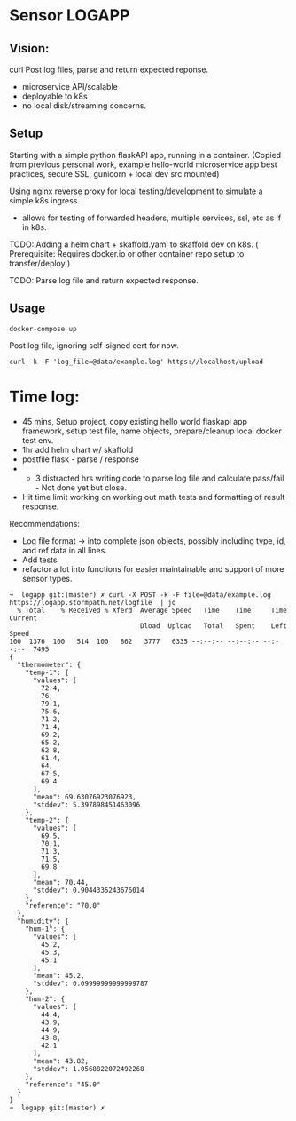 # Sensor LOGAPP

## Vision:
curl Post log files, parse and return expected reponse.  
- microservice API/scalable
- deployable to k8s
- no local disk/streaming concerns.

## Setup
Starting with a simple python flaskAPI app, running in a container. 
(Copied from previous personal work, example hello-world microservice app best practices, secure SSL, gunicorn + local dev src mounted)

Using nginx reverse proxy for local testing/development to simulate a simple k8s ingress.
- allows for testing of forwarded headers, multiple services, ssl, etc as if in k8s. 


TODO: Adding a helm chart + skaffold.yaml to skaffold dev on k8s.  ( Prerequisite: Requires docker.io or other container repo setup to transfer/deploy )

TODO: Parse log file and return expected response. 

## Usage

```
docker-compose up
```

Post log file, ignoring self-signed cert for now.
```
curl -k -F 'log_file=@data/example.log' https://localhost/upload
```

# Time log: 
 - 45 mins, Setup project, copy existing hello world flaskapi app framework, setup test file, name objects, prepare/cleanup local docker test env.
 - 1hr add helm chart w/ skaffold
 - postfile flask - parse / response
 - + 3 distracted hrs writing code to parse log file and calculate pass/fail - Not done yet but close. 
 - Hit time limit working on working out math tests and formatting of result response.

Recommendations: 
- Log file format -> into complete json objects, possibly including type, id, and ref data in all lines. 
- Add tests
- refactor a lot into functions for easier maintainable and support of more sensor types. 



```
➜  logapp git:(master) ✗ curl -X POST -k -F file=@data/example.log https://logapp.stormpath.net/logfile  | jq
  % Total    % Received % Xferd  Average Speed   Time    Time     Time  Current
                                 Dload  Upload   Total   Spent    Left  Speed
100  1376  100   514  100   862   3777   6335 --:--:-- --:--:-- --:--:--  7495
{
  "thermometer": {
    "temp-1": {
      "values": [
        72.4,
        76,
        79.1,
        75.6,
        71.2,
        71.4,
        69.2,
        65.2,
        62.8,
        61.4,
        64,
        67.5,
        69.4
      ],
      "mean": 69.63076923076923,
      "stddev": 5.397898451463096
    },
    "temp-2": {
      "values": [
        69.5,
        70.1,
        71.3,
        71.5,
        69.8
      ],
      "mean": 70.44,
      "stddev": 0.9044335243676014
    },
    "reference": "70.0"
  },
  "humidity": {
    "hum-1": {
      "values": [
        45.2,
        45.3,
        45.1
      ],
      "mean": 45.2,
      "stddev": 0.09999999999999787
    },
    "hum-2": {
      "values": [
        44.4,
        43.9,
        44.9,
        43.8,
        42.1
      ],
      "mean": 43.82,
      "stddev": 1.0568822072492268
    },
    "reference": "45.0"
  }
}
➜  logapp git:(master) ✗ 
```
